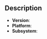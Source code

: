 
<!--
Thank you for reporting an issue.
-->

## Description

<!--
Include sentences with details describing the issue you have encountered (e.g., actual behavior, expected behavior, steps to reproduce).
-->

<!--
Please fill in as much of the template below as you're able.

Version: Plugin version
Platform: output of `uname -a` (UNIX), or version and 32 or 64-bit (Windows)
Subsystem: if known, please specify affected core module name

If possible, please provide code that demonstrates the problem, keeping it as
simple and free of external dependencies as you are able.
-->

* **Version**: <!-- compulsory. you must provide your version -->
* **Platform**: <!-- either `uname -a` output, or if Windows, version and 32-bit or
  64-bit -->
* **Subsystem**: <!-- optional. if known - please specify affected core module name -->
